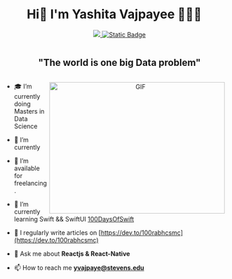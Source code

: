 <h1 align="center">Hi👋 I'm Yashita Vajpayee 👩🏻‍💻</a></h1>

<ul align="center">
<a  class="header-badge" target="_blank" href="https://www.linkedin.com/in/yashita-vajpayee/">
          <img src="https://img.shields.io/badge/style--5eba00.svg?label=LinkedIn&logo=linkedin&style=social">
</a>   
<a align="center" class="header-badge" target="_blank" href="https://yashitav.github.io/YashitaVajpayee.github.io/">
         <img alt="Static Badge" src="https://img.shields.io/badge/Website">
</a>
 </ul>   
<div id="user-content-toc">
  <ul align="center">
    <summary><h2 style="display: inline-block">"The world is one big Data problem"</h2></summary>
  </ul>
</div>

<a target="_blank" align="center">
  <img align="right" top="500" height="300" width="400" alt="GIF" src="https://camo.githubusercontent.com/0f2df9c6430300192232520a10bc3f09066cee3c6f1205da8490ac2b1d69d9e5/68747470733a2f2f6d69722d73332d63646e2d63662e626568616e63652e6e65742f70726f6a6563745f6d6f64756c65732f646973702f3630313031343131363737303437352e363036386265666634363430612e676966">
</a>

- 🎓 I’m currently doing Masters in Data Science

- 🌱 I’m currently

- 🤝 I’m available for freelancing.

- 🌱 I’m currently learning Swift && SwiftUI <a href="https://github.com/100rabhcsmc/100DaysOfSwift" target="blank">100DaysOfSwift</a>

- 📝 I regularly write articles on [https://dev.to/100rabhcsmc](https://dev.to/100rabhcsmc)

- 💬 Ask me about **Reactjs & React-Native**

- 📫 How to reach me **yvajpaye@stevens.edu**









<!---
yashitaV/yashitaV is a ✨ special ✨ repository because its `README.md` (this file) appears on your GitHub profile.
You can click the Preview link to take a look at your changes.
--->
